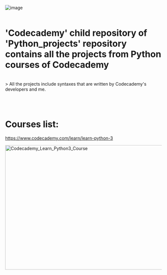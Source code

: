 ![image](https://user-images.githubusercontent.com/82598726/175787466-fa586927-e7b0-4159-a6f6-fa3975aa2379.png)
<br><br>

# 'Codecademy' child repository of 'Python_projects' repository contains all the projects from Python courses of Codecademy
<br>
> All the projects include syntaxes that are written by Codecademy's developers and me.

<br><br>


# Courses list:

https://www.codecademy.com/learn/learn-python-3

<a type="button" title="Codecademy_Learn_Python3_Course" href="https://www.codecademy.com/learn/learn-python-3" target="_blank" data-CodecademyLearnPython3CourseButt="CodecademyLearnPython3CourseButt_data"><img src="https://github.com/phuongtrieu97coder/Python_projects/assets/82598726/9c5597cf-0ddb-463d-9573-82f4aa10b339" alt="Codecademy_Learn_Python3_Course" width="600px" height="400px"></a>








